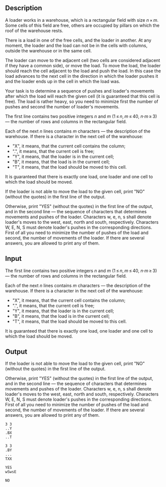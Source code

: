 ## Description

<div><p>A loader works in a warehouse, which is a rectangular field with size <span class="tex-span"><i>n</i> × <i>m</i></span>. Some cells of this field are free, others are occupied by pillars on which the roof of the warehouse rests. </p><p>There is a load in one of the free cells, and the loader in another. At any moment, the loader and the load can not be in the cells with columns, outside the warehouse or in the same cell.</p><p>The loader can move to the adjacent cell (two cells are considered adjacent if they have a common side), or move the load. To move the load, the loader should reach the cell adjacent to the load and push the load. In this case the load advances to the next cell in the direction in which the loader pushes it and the loader ends up in the cell in which the load was.</p><p>Your task is to determine a sequence of pushes and loader's movements after which the load will reach the given cell (it is guaranteed that this cell is free). The load is rather heavy, so you need to minimize first the number of pushes and second the number of loader's movements.</p></div><div class="input-specification"><p>The first line contains two positive integers <span class="tex-span"><i>n</i></span> and <span class="tex-span"><i>m</i></span> (<span class="tex-span">1 ≤ <i>n</i>, <i>m</i> ≤ 40</span>, <span class="tex-span"><i>n</i>·<i>m</i> ≥ 3</span>) — the number of rows and columns in the rectangular field.</p><p>Each of the next <span class="tex-span"><i>n</i></span> lines contains <span class="tex-span"><i>m</i></span> characters — the description of the warehouse. If there is a character in the next cell of the warehouse:</p><ul> <li> "<span class="tex-font-style-tt">X</span>", it means, that the current cell contains the column; </li><li> "<span class="tex-font-style-tt">.</span>", it means, that the current cell is free; </li><li> "<span class="tex-font-style-tt">Y</span>", it means, that the loader is in the current cell; </li><li> "<span class="tex-font-style-tt">B</span>", it means, that the load is in the current cell; </li><li> "<span class="tex-font-style-tt">T</span>", it means, that the load should be moved to this cell. </li></ul><p>It is guaranteed that there is exactly one load, one loader and one cell to which the load should be moved.</p></div><div class="output-specification"><p>If the loader is not able to move the load to the given cell, print "<span class="tex-font-style-tt">NO</span>" (without the quotes) in the first line of the output.</p><p>Otherwise, print "<span class="tex-font-style-tt">YES</span>" (without the quotes) in the first line of the output, and in the second line — the sequence of characters that determines movements and pushes of the loader. Characters <span class="tex-font-style-tt">w</span>, <span class="tex-font-style-tt">e</span>, <span class="tex-font-style-tt">n</span>, <span class="tex-font-style-tt">s</span> shall denote loader's moves to the west, east, north and south, respectively. Characters <span class="tex-font-style-tt">W</span>, <span class="tex-font-style-tt">E</span>, <span class="tex-font-style-tt">N</span>, <span class="tex-font-style-tt">S</span> must denote loader's pushes in the corresponding directions. First of all you need to minimize the number of pushes of the load and second, the number of movements of the loader. If there are several answers, you are allowed to print any of them.</p></div>

## Input

<p>The first line contains two positive integers <span class="tex-span"><i>n</i></span> and <span class="tex-span"><i>m</i></span> (<span class="tex-span">1 ≤ <i>n</i>, <i>m</i> ≤ 40</span>, <span class="tex-span"><i>n</i>·<i>m</i> ≥ 3</span>) — the number of rows and columns in the rectangular field.</p><p>Each of the next <span class="tex-span"><i>n</i></span> lines contains <span class="tex-span"><i>m</i></span> characters — the description of the warehouse. If there is a character in the next cell of the warehouse:</p><ul> <li> "<span class="tex-font-style-tt">X</span>", it means, that the current cell contains the column; </li><li> "<span class="tex-font-style-tt">.</span>", it means, that the current cell is free; </li><li> "<span class="tex-font-style-tt">Y</span>", it means, that the loader is in the current cell; </li><li> "<span class="tex-font-style-tt">B</span>", it means, that the load is in the current cell; </li><li> "<span class="tex-font-style-tt">T</span>", it means, that the load should be moved to this cell. </li></ul><p>It is guaranteed that there is exactly one load, one loader and one cell to which the load should be moved.</p>

## Output

<p>If the loader is not able to move the load to the given cell, print "<span class="tex-font-style-tt">NO</span>" (without the quotes) in the first line of the output.</p><p>Otherwise, print "<span class="tex-font-style-tt">YES</span>" (without the quotes) in the first line of the output, and in the second line — the sequence of characters that determines movements and pushes of the loader. Characters <span class="tex-font-style-tt">w</span>, <span class="tex-font-style-tt">e</span>, <span class="tex-font-style-tt">n</span>, <span class="tex-font-style-tt">s</span> shall denote loader's moves to the west, east, north and south, respectively. Characters <span class="tex-font-style-tt">W</span>, <span class="tex-font-style-tt">E</span>, <span class="tex-font-style-tt">N</span>, <span class="tex-font-style-tt">S</span> must denote loader's pushes in the corresponding directions. First of all you need to minimize the number of pushes of the load and second, the number of movements of the loader. If there are several answers, you are allowed to print any of them.</p>





```input1
3 3
..Y
.BX
..T

```




```input2
3 3
.BY
...
TXX

```




```output1
YES
wSwsE

```




```output2
NO

```


